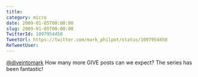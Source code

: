 ```yaml
---
title: 
category: micro
date: 2009-01-05T00:00:00
slug: 2009-01-05T00:00:00
TwitterId: 1097954458
TweetUrl: https://twitter.com/mark_philpot/status/1097954458
ReTweetUser: 
---
```


[@diveintomark](https://twitter.com/diveintomark)  How many more GIVE posts can we expect?  The series has been fantastic!